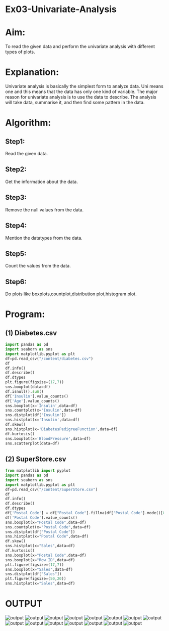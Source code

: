 # Ex03-Univariate-Analysis
# Aim:
To read the given data and perform the univariate analysis with different types of plots.
# Explanation:
Univariate analysis is basically the simplest form to analyze data. Uni means one and this means that the data has only one kind of variable. The major reason for univariate analysis is to use the data to describe. The analysis will take data, summarise it, and then find some pattern in the data.
# Algorithm:
## Step1:
Read the given data.

## Step2:
Get the information about the data.

## Step3:
Remove the null values from the data.

## Step4:
Mention the datatypes from the data.

## Step5:
Count the values from the data.

## Step6:
Do plots like boxplots,countplot,distribution plot,histogram plot.

# Program:
## (1) Diabetes.csv
```python
import pandas as pd
import seaborn as sns
import matplotlib.pyplot as plt
df=pd.read_csv("/content/diabetes.csv")
df
df.info()
df.describe()
df.dtypes
plt.figure(figsize=(17,7))
sns.boxplot(data=df)
df.isnull().sum()
df['Insulin'].value_counts()
df['Age'].value_counts()
sns.boxplot(x='Insulin',data=df)
sns.countplot(x='Insulin',data=df)
sns.distplot(df['Insulin'])
sns.histplot(x='Insulin',data=df)
df.skew()
sns.histplot(x='DiabetesPedigreeFunction',data=df)
df.kurtosis()
sns.boxplot(x='BloodPressure',data=df)
sns.scatterplot(data=df) 
```
## (2) SuperStore.csv
``` python 
from matplotlib import pyplot
import pandas as pd
import seaborn as sns
import matplotlib.pyplot as plt
df=pd.read_csv("/content/SuperStore.csv")
df
df.info()
df.describe()
df.dtypes
df['Postal Code'] = df["Postal Code"].fillna(df['Postal Code'].mode()[0])
df['Postal Code'].value_counts()
sns.boxplot(x="Postal Code",data=df)
sns.countplot(x="Postal Code",data=df)
sns.distplot(df["Postal Code"])
sns.histplot(x="Postal Code",data=df)
df.skew()
sns.histplot(x="Sales",data=df)
df.kurtosis()
sns.boxplot(x="Postal Code",data=df)
sns.boxplot(x="Row ID",data=df)
plt.figure(figsize=(17,7))
sns.boxplot(x="Sales",data=df)
sns.distplot(df["Sales"])
plt.figure(figsize=(50,20))
sns.histplot(x="Sales",data=df)
```
# OUTPUT
![output](o1.png)
![output](o2.png)
![output](o3.png)
![output](o4.png)
![output](o5.png)
![output](o6.png)
![output](o7.png)
![output](o8.png)
![output](o9.png)
![output](o10.png)
![output](o11.png)
![output](o12.png)
![output](o13.png)
![output](o14.png)
![output](o15.png)
